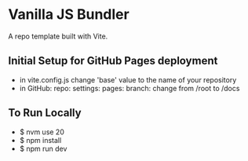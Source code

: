 # Vanilla JS Bundler
A repo template built with Vite.  

## Initial Setup for GitHub Pages deployment
* in vite.config.js change 'base' value to the name of your repository
* in GitHub: repo: settings: pages: branch: change from /root to /docs

## To Run Locally
* $ nvm use 20
* $ npm install
* $ npm run dev

